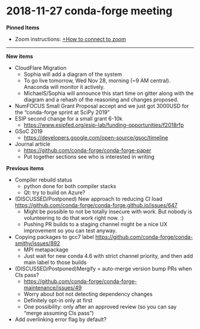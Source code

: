 # 2018-11-27 conda-forge meeting

**Pinned Items**

- Zoom instructions: [+How to connect to zoom](https://paper.dropbox.com/doc/How-to-connect-to-zoom-odl94oveHyiRv6UqTtZE5)

---

**New items**

- CloudFlare Migration
  - Sophia will add a diagram of the system
  - To go live tomorrow, Wed Nov 28, morning (~9 AM central).  Anaconda will monitor it actively.
  - MichaelS/Sophia will announce this start time on gitter along with the diagram and a rehash of the reasoning and changes proposed.
- NumFOCUS Small Grant Proposal accept and we just got 3000USD for the “conda-forge sprint at SciPy 2019”
- ESIP second change for a small grant 6-10k
  - https://www.esipfed.org/esip-lab/funding-opportunities/f2018rfp
- GSoC 2019
  - https://developers.google.com/open-source/gsoc/timeline
- Journal article
  - https://github.com/conda-forge/conda-forge-paper
  - Put together sections see who is interested in writing

**Previous items**

- Compiler rebuild status
  - python done for both compiler stacks
  - Qt: try to build on Azure?
- (DISCUSSED/Postponed) New approach to reducing CI load https://github.com/conda-forge/conda-forge.github.io/issues/647
  - Might be possible to not be totally insecure with work. But nobody is volunteering to do that work right now. :)
  - Pushing PR builds to a staging channel might be a nice UX improvement so you can test anyway.
- Copying packages to gcc7 label https://github.com/conda-forge/conda-smithy/issues/892
  - MPI metapackage
  - Just wait for new conda 4.6 with strict channel priority, and then add main label to those builds
- (DISCUSSED/Postponed)Mergify = auto-merge version bump PRs when CIs pass?
  - https://github.com/conda-forge/conda-forge-maintenance/issues/49
  - Worry about bot not detecting dependency changes
  - Definitely opt-in only at first
  - One possibility: only after an approved review (so you can say “merge assuming CIs pass”)
- Add overlinking error flag by default?
